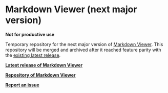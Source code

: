 # Markdown Viewer (next major version)

**Not for productive use**

Temporary repository for the next major version of [Markdown Viewer](https://github.com/c3er/mdview). This repository will be merged and archived after it reached feature parity with the [existing latest release](https://github.com/c3er/mdview/releases/latest/).

**[Latest release of Markdown Viewer](https://github.com/c3er/mdview/releases/latest/)**

**[Repository of Markdown Viewer](https://github.com/c3er/mdview)**

**[Report an issue](https://github.com/c3er/mdview/issues)**
